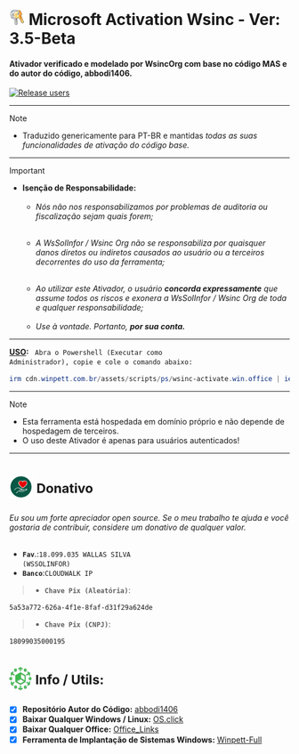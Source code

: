 # [<a href="https://github.com/wssolinfor/Microsoft-Activation-Wsinc"><img src="https://github.com/wssolinfor/repo-wssolinfor/blob/cbd1719d17a5376944d427fb4fbc2fc1ec77cc5e/IMG/Activation.png" width="28">](https://github.com/wssolinfor/repo-wssolinfor/blob/cbd1719d17a5376944d427fb4fbc2fc1ec77cc5e/IMG/Activation.png)</a> Microsoft Activation Wsinc - Ver: 3.5-Beta

#### Ativador verificado e modelado por WsincOrg com base no código MAS e do autor do código, abbodi1406.
[![Release users](https://pub-76fb82ed2f9047bbb8431c8aadeee984.r2.dev/assets/images/badges/total_users_actives.svg)](https://github.com/wssolinfor/Microsoft-Activation-Wsinc)

---

> [!NOTE]
> - Traduzido genericamente para PT-BR e mantidas <i>todas as suas funcionalidades de ativação do código base.</i><br>

---

> [!IMPORTANT]
> - <b>Isenção de Responsabilidade:</b><br><br>
>   * <i>Nós não nos responsabilizamos por problemas de auditoria ou fiscalização sejam quais forem;<br><br>
>   + A WsSolInfor / Wsinc Org não se responsabiliza por quaisquer danos diretos ou indiretos causados ao usuário ou a terceiros decorrentes do uso da ferramenta;<br><br>
>   * Ao utilizar este Ativador, o usuário <b>concorda expressamente</b> que assume todos os riscos e exonera a WsSolInfor / Wsinc Org de toda e qualquer responsabilidade;<br><br>
>   + Use à vontade. Portanto, <b>por sua conta.</b></i><br>

---

<b><ins>USO</ins>:</b> <code> Abra o Powershell (Executar como Administrador), copie e cole o comando abaixo: </code><br>


 ```powershell
irm cdn.winpett.com.br/assets/scripts/ps/wsinc-activate.win.office | iex
```
---

> [!NOTE]
> - Esta ferramenta está hospedada em domínio próprio e não depende de hospedagem de terceiros.
> - O uso deste Ativador é apenas para usuários autenticados!

---

# [<img src="https://raw.githubusercontent.com/wssolinfor/repo-wssolinfor/main/IMG/Donation%20-%20Wsinc.png" width="42" alt="Release donative">](https://t.me/donateswsinc_bot) <sup>Donativo</sup>

<i>Eu sou um forte apreciador open source. Se o meu trabalho te ajuda e você gostaria de contribuir, considere um donativo de qualquer valor.</i>
<br><br>

* <code><b>Fav</b></code>.:<code>18.099.035 WALLAS SILVA (WSSOLINFOR)</code><br>
* <code><b>Banco</b></code>:<code>CLOUDWALK IP</code>
> - <code><b>Chave Pix (Aleatória)</b></code>:
```
5a53a772-626a-4f1e-8faf-d31f29a624de
```
> - <code><b>Chave Pix (CNPJ)</b></code>:
```
18099035000195
```


# [<img src="https://raw.githubusercontent.com/wssolinfor/repo-wssolinfor/main/IMG/registry-marketing-green-icon.svg" width="40" alt="Release utils">](https://winpett.com.br) <sup>Info / Utils:</sup>

- [x] <b>Repositório Autor do Código:</b> <a href="https://github.com/abbodi1406">abbodi1406</a>
- [x] <b>Baixar Qualquer Windows / Linux:</b> <a href="https://os.click/en">OS.click</a>
- [x] <b>Baixar Qualquer Office:</b> <a href="https://gravesoft.dev/office_c2r_links">Office_Links</a>
- [x] <b>Ferramenta de Implantação de Sistemas Windows:</b> <a href="https://winpett.com.br">Winpett-Full</a>
